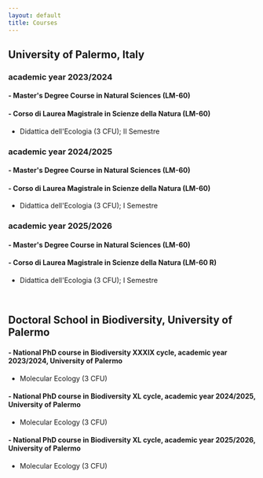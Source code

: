 ```yaml
---
layout: default
title: Courses
---
```

## University of Palermo, Italy

### academic year 2023/2024
#### - Master's Degree Course in Natural Sciences (LM-60)
#### - Corso di Laurea Magistrale in Scienze della Natura (LM-60)
- Didattica dell'Ecologia (3 CFU); II Semestre

### academic year 2024/2025
#### - Master's Degree Course in Natural Sciences (LM-60)
#### - Corso di Laurea Magistrale in Scienze della Natura (LM-60)
- Didattica dell'Ecologia (3 CFU); I Semestre

### academic year 2025/2026
#### - Master's Degree Course in Natural Sciences (LM-60)
#### - Corso di Laurea Magistrale in Scienze della Natura (LM-60 R)
- Didattica dell'Ecologia (3 CFU); I Semestre

<br>

## Doctoral School in Biodiversity, University of Palermo

#### - National PhD course in Biodiversity XXXIX cycle, academic year 2023/2024, University of Palermo

- Molecular Ecology (3 CFU)
  
#### - National PhD course in Biodiversity XL cycle, academic year 2024/2025, University of Palermo

- Molecular Ecology (3 CFU)

#### - National PhD course in Biodiversity XL cycle, academic year 2025/2026, University of Palermo

- Molecular Ecology (3 CFU)
  
<br>
